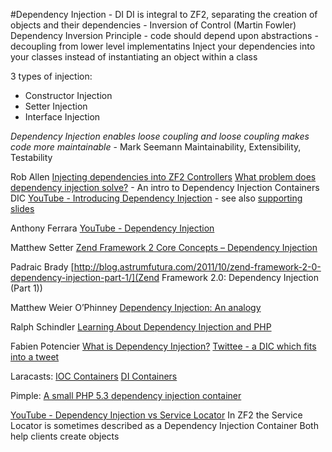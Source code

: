 #Dependency Injection - DI
DI is integral to ZF2, separating the creation of objects and their dependencies - Inversion of Control (Martin Fowler)
Dependency Inversion Principle - code should depend upon abstractions - decoupling from lower level implementatins
Inject your dependencies into your classes instead of instantiating an object within a class

3 types of injection:
* Constructor Injection
* Setter Injection 
* Interface Injection

*Dependency Injection enables loose coupling and loose coupling makes code more maintainable* - Mark Seemann
Maintainability, Extensibility, Testability

Rob Allen
[Injecting dependencies into ZF2 Controllers](http://akrabat.com/injecting-dependencies-into-your-zf2-controllers/)
[What problem does dependency injection solve?](http://akrabat.com/what-problem-does-dependency-injection-solve/) - An intro to Dependency Injection Containers DIC
[YouTube - Introducing Dependency Injection](https://www.youtube.com/watch?v=ElnqUIjLWVk) - see also [supporting slides](http://akrabat.com/wp-content/uploads/2014-10-28-zc-di-in-zf2.pdf)

Anthony Ferrara
[YouTube - Dependency Injection](https://www.youtube.com/watch?v=IKD2-MAkXyQ)

Matthew Setter
[Zend Framework 2 Core Concepts – Dependency Injection](http://www.masterzendframework.com/articles-2/zend-framework-2-core-concepts-understanding-dependency-injection)

Padraic Brady
[http://blog.astrumfutura.com/2011/10/zend-framework-2-0-dependency-injection-part-1/](Zend Framework 2.0: Dependency Injection (Part 1))

Matthew Weier O’Phinney
[Dependency Injection: An analogy](https://mwop.net/blog/260-Dependency-Injection-An-analogy.html)

Ralph Schindler 
[Learning About Dependency Injection and PHP](http://ralphschindler.com/2011/05/18/learning-about-dependency-injection-and-php)

Fabien Potencier
[What is Dependency Injection?](http://fabien.potencier.org/what-is-dependency-injection.html)
[Twittee - a DIC which fits into a tweet](https://github.com/fabpot/twittee)

Laracasts:
[IOC Containers](https://laracasts.com/lessons/the-ioc-container)
[DI Containers](https://laracasts.com/lessons/dependency-injection-containers)

Pimple:
[A small PHP 5.3 dependency injection container](https://github.com/silexphp/Pimple)

[YouTube - Dependency Injection vs Service Locator](https://www.youtube.com/watch?v=PniFqdDJfCg)
In ZF2 the Service Locator is sometimes described as a Dependency Injection Container
Both help clients create objects
